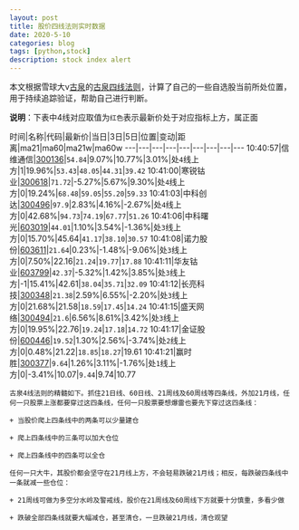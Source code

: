```yaml
---
layout: post
title: 股价四线法则实时数据
date: 2020-5-10
categories: blog
tags: [python,stock]
description: stock index alert
---
```



本文根据雪球大v[古泉](https://xueqiu.com/u/7148646888)的[古泉四线法则](https://xueqiu.com/7148646888/130498192)，计算了自己的一些自选股当前所处位置，用于持续追踪验证，帮助自己进行判断。

**说明**：下表中4线对应取值为`红色`表示最新价处于对应指标上方，属正面

时间|名称|代码|最新价|当日|3日|5日|位置|变动|距离|ma21|ma60|ma21w|ma60w
---|---|---|---|---|---|---|---|---
10:40:57|信维通信|[300136](https://xueqiu.com/S/SZ300136)|`54.84`|9.07%|10.77%|3.01%|处`4`线上方|1|19.96%|`53.43`|`48.05`|`44.31`|`39.42`
10:41:00|寒锐钴业|[300618](https://xueqiu.com/S/SZ300618)|`71.72`|-5.27%|5.67%|9.30%|处`4`线上方|0|19.24%|`68.48`|`59.05`|`55.20`|`59.33`
10:41:03|中科创达|[300496](https://xueqiu.com/S/SZ300496)|`97.9`|2.83%|4.16%|-2.67%|处`4`线上方|0|42.68%|`94.73`|`74.19`|`67.77`|`51.26`
10:41:06|中科曙光|[603019](https://xueqiu.com/S/SH603019)|`44.01`|1.10%|3.54%|-1.36%|处`3`线上方|0|15.70%|45.64|`41.17`|`38.10`|`30.57`
10:41:08|诺力股份|[603611](https://xueqiu.com/S/SH603611)|`21.64`|0.23%|-1.48%|-9.06%|处`3`线上方|0|7.50%|22.16|`21.24`|`19.77`|`17.88`
10:41:11|华友钴业|[603799](https://xueqiu.com/S/SH603799)|`42.37`|-5.32%|1.42%|3.85%|处`3`线上方|-1|15.41%|42.61|`38.04`|`35.71`|`32.09`
10:41:12|长亮科技|[300348](https://xueqiu.com/S/SZ300348)|`21.38`|2.59%|6.55%|-2.20%|处`3`线上方|0|21.68%|21.58|`18.59`|`17.45`|`14.24`
10:41:15|盛天网络|[300494](https://xueqiu.com/S/SZ300494)|`21.6`|6.56%|8.61%|3.42%|处`3`线上方|0|19.95%|22.76|`19.24`|`17.18`|`14.72`
10:41:17|金证股份|[600446](https://xueqiu.com/S/SH600446)|`19.52`|1.30%|2.56%|-3.74%|处`2`线上方|0|0.48%|21.22|`18.85`|`18.27`|19.61
10:41:21|赢时胜|[300377](https://xueqiu.com/S/SZ300377)|`9.64`|1.26%|3.11%|-1.76%|处`1`线上方|0|-3.41%|10.07|`9.44`|9.74|10.77

```
古泉4线法则的精髓如下。抓住21日线、60日线、21周线及60周线等四条线，外加21月线，任何一只股票上涨都要穿过这四条线，任何一只股票要想爆雷也要先下穿过这四条线：

+ 当股价爬上四条线中的两条可以少量建仓

+ 爬上四条线中的三条可以加大仓位

+ 爬上四条线中的四条可以全仓

任何一只大牛，其股价都会坚守在21月线上方，不会轻易跌破21月线；相反，每跌破四条线中一条就减一些仓位：

+ 21周线可做为多空分水岭及警戒线，股价在21周线及60周线下方就要十分慎重，多看少做

+ 跌破全部四条线就要大幅减仓，甚至清仓，一旦跌破21月线，清仓观望
```